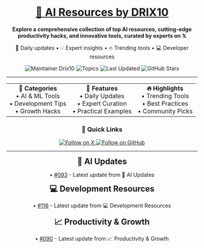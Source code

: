 <div align="center">
  <h1><a href="https://x.com/DRIX_10_" target="_blank">🚀 AI Resources by DRIX10</a></h1>
  <p><strong>Explore a comprehensive collection of top AI resources, cutting-edge productivity hacks, and innovative tools, curated by experts on 𝕏</strong></p>
  <p>🌟 Daily updates • 💡 Expert insights • 🔥 Trending tools • 💻 Developer resources</p>
</div>

<div align="center">
  <img src="https://img.shields.io/badge/Maintainer-Drix10-blue" alt="Maintainer Drix10" />
  <img src="https://img.shields.io/badge/Topics-Productivity%2C%20AI%2C%20Tips%20and%20Tricks-red" alt="Topics" />
  <img src="https://img.shields.io/github/last-commit/Drix10/ai-resources?style=flat-square&color=5D6D7E" alt="Last Updated" />
  <img src="https://img.shields.io/github/stars/Drix10/ai-resources?style=social" alt="GitHub Stars" />
</div>

---

<div align="center">
  <table>
    <tr>
      <td align="center">
        <b>🎯 Categories</b>
        <br />
        • AI & ML Tools
        <br />
        • Development Tips
        <br />
        • Growth Hacks
      </td>
      <td align="center">
        <b>🌟 Features</b>
        <br />
        • Daily Updates
        <br />
        • Expert Curation
        <br />
        • Practical Examples
      </td>
      <td align="center">
        <b>🔥 Highlights</b>
        <br />
        • Trending Tools
        <br />
        • Best Practices
        <br />
        • Community Picks
      </td>
    </tr>
  </table>
</div>

<div align="center">
  <h3>🌟 Quick Links</h3>
  <a href="https://x.com/DRIX_10_">
    <img src="https://img.shields.io/badge/Follow_on_𝕏-black?style=for-the-badge&logo=x&logoColor=white" alt="Follow on X" />
  </a>
  <a href="https://github.com/Drix10">
    <img src="https://img.shields.io/badge/Follow_on_GitHub-black?style=for-the-badge&logo=github&logoColor=white" alt="Follow on GitHub" />
  </a>
</div>

---
<div align="center">
    <h2 style="margin: 0;">🤖 AI Updates</h2>
    <p>• <a href="https://github.com/Drix10/ai-resources/blob/main/AI%20Tools%20and%20Resources/resources-093.md">#093</a> - Latest update from 🤖 AI Updates</p>
  </div>

<div align="center">
    <h2 style="margin: 0;">💻 Development Resources</h2>
    <p>• <a href="https://github.com/Drix10/ai-resources/blob/main/Coding%20and%20Software%20Development/resources-116.md">#116</a> - Latest update from 💻 Development Resources</p>
  </div>

<div align="center">
    <h2 style="margin: 0;">📈 Productivity & Growth</h2>
    <p>• <a href="https://github.com/Drix10/ai-resources/blob/main/Productivity%20and%20Passive%20Income/resources-090.md">#090</a> - Latest update from 📈 Productivity & Growth</p>
  </div>
